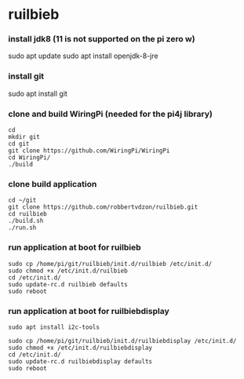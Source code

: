 # ruilbieb

### install jdk8 (11 is not supported on the pi zero w)
sudo apt update
sudo apt install openjdk-8-jre

### install git
sudo apt install git


### clone and build WiringPi (needed for the pi4j library)
```
cd
mkdir git
cd git
git clone https://github.com/WiringPi/WiringPi
cd WiringPi/
./build
```

### clone build application
```
cd ~/git
git clone https://github.com/robbertvdzon/ruilbieb.git
cd ruilbieb
./build.sh
./run.sh
```

### run application at boot for ruilbieb
```
sudo cp /home/pi/git/ruilbieb/init.d/ruilbieb /etc/init.d/
sudo chmod +x /etc/init.d/ruilbieb
cd /etc/init.d/
sudo update-rc.d ruilbieb defaults
sudo reboot
```

### run application at boot for ruilbiebdisplay
```
sudo apt install i2c-tools

sudo cp /home/pi/git/ruilbieb/init.d/ruilbiebdisplay /etc/init.d/
sudo chmod +x /etc/init.d/ruilbiebdisplay
cd /etc/init.d/
sudo update-rc.d ruilbiebdisplay defaults
sudo reboot
```